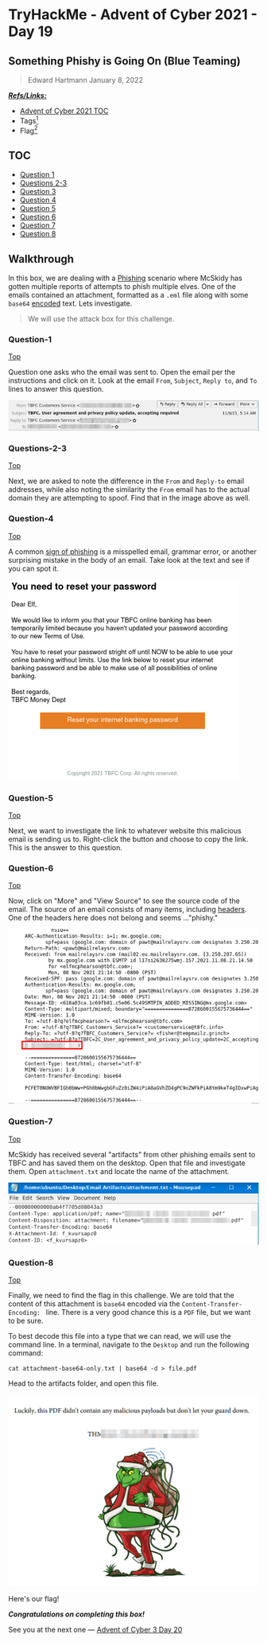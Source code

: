 # TryHackMe - Advent of Cyber 2021 - Day 19
## Something Phishy is Going On (Blue Teaming)
> Edward Hartmann
> January 8, 2022

***<u>Refs/Links:</u>***
- [Advent of Cyber 2021 TOC](Advent%20of%20Cyber%20Table%20of%20Contents.md)  
-  Tags[^1]
-  Flag[^2]

[^1]: #phishing #socialengineering #blue #ir #encoding 
[^2]: *Question 1:* `elfmcphearson@tbfc.com`  
					*Question 2:* `customerservice@t8fc.info`  
					*Question 3:* `fisher@tempmailz.grinch`  
					*Question 4:* `stright`  
					*Question 5:* `https://89xgwsnmo5.grinch/out/fishing/` 
					*Question 6:* `X-GrinchPhish: >;^)`  
					*Question 7:* `password-reset-instructions.pdf`  
					*Question 8:* ` `  

## TOC
- [Question 1](#Question-1)
- [Questions 2-3](#Questions-2-3)
- [Question 3](#Question-3)
- [Question 4](#Question-4)
- [Question 5](#Question-5)
- [Question 6](#Question-6)
- [Question 7](#Question-7)
- [Question 8](#Question-8)

## Walkthrough
In this box, we are dealing with a [Phishing](../../../../Knowledge%20Base/Concepts/Phishing.md) scenario where McSkidy has gotten multiple reports of attempts to phish multiple elves. One of the emails contained an attachment, formatted as a `.eml` file along with some `base64` [encoded](../../../../Knowledge%20Base/Concepts/General/Encoding%20and%20Decoding.md) text. Lets investigate. 

> We will use the attack box for this challenge.

### Question-1
[Top](#TOC)

Question one asks who the email was sent to. Open the email per the instructions and click on it. Look at the email `From`, `Subject`, `Reply to`, and `To` lines to answer this question. 

![Email Information](AoC-2021_Photos/Day_19/01_AoC_Day_19_01-08-22-Sent-To.png)

### Questions-2-3
[Top](#TOC)

Next, we are asked to note the difference in the `From` and `Reply-to` email addresses, while also noting the similarity the `From` email has to the actual domain they are attempting to spoof. Find that in the image above as well. 

### Question-4
[Top](#TOC)

A common [sign of phishing](../../../../Knowledge%20Base/Concepts/Phishing.md#Signs) is a misspelled email, grammar error, or another surprising mistake in the body of an email. Take look at the text and see if you can spot it. 

![Email Body](AoC-2021_Photos/Day_19/02_AoC_Day_19_01-08-22-Email-Body.png)

### Question-5
[Top](#TOC)

Next, we want to investigate the link to whatever website this malicious email is sending us to. Right-click the button and choose to copy the link. This is the answer to this question. 

### Question-6
[Top](#TOC)

Now, click on "More" and "View Source" to see the source code of the email. The source of an email consists of many items, including [headers](../../../../Knowledge%20Base/Concepts/Phishing.md#Headers). One of the headers here does not belong and seems ..."phishy."

![Unusual Header](AoC-2021_Photos/Day_19/03_AoC_Day_19_01-08-22-Unusual-Header.png)

### Question-7
[Top](#TOC)

McSkidy has received several "artifacts" from other phishing emails sent to TBFC and has saved them on the desktop. Open that file and investigate them. Open `attachment.txt` and locate the name of the attachment. 

![Attachment Name](AoC-2021_Photos/Day_19/04_AoC_Day_19_01-08-22-Attachment-Name.png)

### Question-8
[Top](#TOC)

Finally, we need to find the flag in this challenge. We are told that the content of this attachment is `base64` encoded via the `Content-Transfer-Encoding: ` line. There is a very good chance this is a `PDF` file, but we want to be sure. 

To best decode this file into a type that we can read, we will use the command line. In a terminal, navigate to the `Desktop` and run the following command:

```
cat attachment-base64-only.txt | base64 -d > file.pdf
```

Head to the artifacts folder, and open this file. 

![Flag](AoC-2021_Photos/Day_19/05_AoC_Day_19_01-08-22-Flag.png)

Here's our flag!

***Congratulations on completing this box!***  

See you at the next one &mdash; [Advent of Cyber 3 Day 20](Day%2020%20-%20Advent%20of%20Cyber%202021.md)
</br>
</br>
</br>
</br>
</br>
</br>
</br>
</br>
</br>
</br>
</br>
</br>
</br>
</br>
</br>
</br>
</br>
</br>
</br>
</br>
</br>
</br>
</br>
</br>
</br>
</br>
</br>
</br>
</br>
</br>
</br>
</br>
</br>
</br>
</br>
</br>
</br>
</br>
</br>
</br>
</br>
</br>
</br>
</br>
</br>
</br>
</br>
</br>
</br>
</br>
</br>
</br>
</br>
</br>
</br>
</br>
</br>
</br>
</br>
</br>
</br>
</br>
</br>

